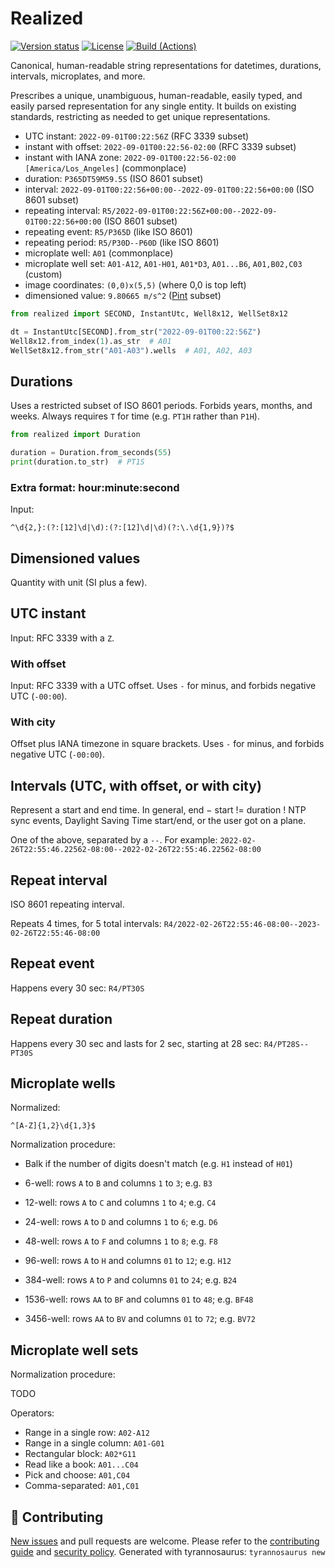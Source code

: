 # Realized

[![Version status](https://img.shields.io/pypi/status/realized?label=status)](https://pypi.org/project/realized)
[![License](https://img.shields.io/badge/License-Apache%202.0-blue.svg)](https://opensource.org/licenses/Apache-2.0)
[![Build (Actions)](https://img.shields.io/github/workflow/status/dmyersturnbull/realized/Build%20&%20test?label=Tests)](https://github.com/dmyersturnbull/realized/actions)

Canonical, human-readable string representations for datetimes, durations, intervals, microplates, and more.

Prescribes a unique, unambiguous, human-readable, easily typed, and easily parsed representation for any single entity.
It builds on existing standards, restricting as needed to get unique representations.

- UTC instant: `2022-09-01T00:22:56Z` (RFC 3339 subset)
- instant with offset: `2022-09-01T00:22:56-02:00` (RFC 3339 subset)
- instant with IANA zone: `2022-09-01T00:22:56-02:00 [America/Los_Angeles]` (commonplace)
- duration: `P365DT59M59.5S` (ISO 8601 subset)
- interval: `2022-09-01T00:22:56+00:00--2022-09-01T00:22:56+00:00` (ISO 8601 subset)
- repeating interval: `R5/2022-09-01T00:22:56Z+00:00--2022-09-01T00:22:56+00:00` (ISO 8601 subset)
- repeating event: `R5/P365D` (like ISO 8601)
- repeating period: `R5/P30D--P60D` (like ISO 8601)
- microplate well: `A01` (commonplace)
- microplate well set: `A01-A12`, `A01-H01`, `A01*D3`, `A01...B6`, `A01,B02,C03` (custom)
- image coordinates: `(0,0)x(5,5)` (where 0,0 is top left)
- dimensioned value: `9.80665 m/s^2` ([Pint](https://pypi.org/project/Pint/) subset)

```python
from realized import SECOND, InstantUtc, Well8x12, WellSet8x12

dt = InstantUtc[SECOND].from_str("2022-09-01T00:22:56Z")
Well8x12.from_index(1).as_str  # A01
WellSet8x12.from_str("A01-A03").wells  # A01, A02, A03
```

## Durations

Uses a restricted subset of ISO 8601 periods.
Forbids years, months, and weeks. Always requires `T` for time (e.g. `PT1H` rather than `P1H`).

```python
from realized import Duration

duration = Duration.from_seconds(55)
print(duration.to_str)  # PT1S
```

### Extra format: hour:minute:second

Input:

```regexp
^\d{2,}:(?:[12]\d|\d):(?:[12]\d|\d)(?:\.\d{1,9})?$
```

## Dimensioned values

Quantity with unit (SI plus a few).

## UTC instant

Input: RFC 3339 with a `Z`.

### With offset

Input: RFC 3339 with a UTC offset.
Uses `-` for minus, and forbids negative UTC (`-00:00`).

### With city

Offset plus IANA timezone in square brackets.
Uses `-` for minus, and forbids negative UTC (`-00:00`).

## Intervals (UTC, with offset, or with city)

Represent a start and end time.
In general, end − start != duration !
NTP sync events, Daylight Saving Time start/end, or the user got on a plane.

One of the above, separated by a `--`.
For example: `2022-02-26T22:55:46.22562-08:00--2022-02-26T22:55:46.22562-08:00`

## Repeat interval

ISO 8601 repeating interval.

Repeats 4 times, for 5 total intervals:
`R4/2022-02-26T22:55:46-08:00--2023-02-26T22:55:46-08:00`

## Repeat event

Happens every 30 sec:
`R4/PT30S`

## Repeat duration

Happens every 30 sec and lasts for 2 sec, starting at 28 sec:
`R4/PT28S--PT30S`

## Microplate wells

Normalized:

```regexp
^[A-Z]{1,2}\d{1,3}$
```

Normalization procedure:

- Balk if the number of digits doesn't match (e.g. `H1` instead of `H01`)

- 6-well: rows `A` to `B` and columns `1` to `3`; e.g. `B3`
- 12-well: rows `A` to `C` and columns `1` to `4`; e.g. `C4`
- 24-well: rows `A` to `D` and columns `1` to `6`; e.g. `D6`
- 48-well: rows `A` to `F` and columns `1` to `8`; e.g. `F8`
- 96-well: rows `A` to `H` and columns `01` to `12`; e.g. `H12`
- 384-well: rows `A` to `P` and columns `01` to `24`; e.g. `B24`
- 1536-well: rows `AA` to `BF` and columns `01` to `48`; e.g. `BF48`
- 3456-well: rows `AA` to `BV` and columns `01` to `72`; e.g. `BV72`

## Microplate well sets

Normalization procedure:

TODO

Operators:

- Range in a single row: `A02-A12`
- Range in a single column: `A01-G01`
- Rectangular block: `A02*G11`
- Read like a book: `A01...C04`
- Pick and choose: `A01,C04`
- Comma-separated: `A01,C01`

## 🍁 Contributing

[New issues](https://github.com/dmyersturnbull/realized/issues) and pull requests are welcome.
Please refer to the [contributing guide](https://github.com/dmyersturnbull/realized/blob/main/CONTRIBUTING.md)
and [security policy](https://github.com/dmyersturnbull/realized/blob/main/SECURITY.md).
Generated with tyrannosaurus: `tyrannosaurus new`
